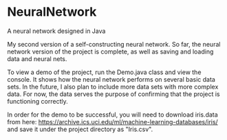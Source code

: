 # NeuralNetwork
A neural network designed in Java

My second version of a self-constructing neural network. So far, the neural network version of the project is complete, as well as saving and loading data and neural nets.

To view a demo of the project, run the Demo.java class and view the console. It shows how the neural network performs on several basic data sets. In the future, I also plan
to include more data sets with more complex data. For now, the data serves the purpose of confirming that the project is functioning correctly.

In order for the demo to be successful, you will need to download iris.data from here: https://archive.ics.uci.edu/ml/machine-learning-databases/iris/
and save it under the project directory as "Iris.csv".
